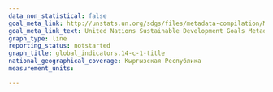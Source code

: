 ```yaml
---
data_non_statistical: false
goal_meta_link: http://unstats.un.org/sdgs/files/metadata-compilation/Metadata-Goal-14.pdf
goal_meta_link_text: United Nations Sustainable Development Goals Metadata (pdf 288kB)
graph_type: line
reporting_status: notstarted
graph_title: global_indicators.14-c-1-title
national_geographical_coverage: Кыргызская Республика
measurement_units: 

---
```

